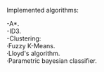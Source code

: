 Implemented algorithms:

  -A*. <br>
  -ID3. <br>
  -Clustering: <br>
    ·Fuzzy K-Means. <br>
    ·Lloyd's algorithm. <br>
    ·Parametric bayesian classifier.
    
